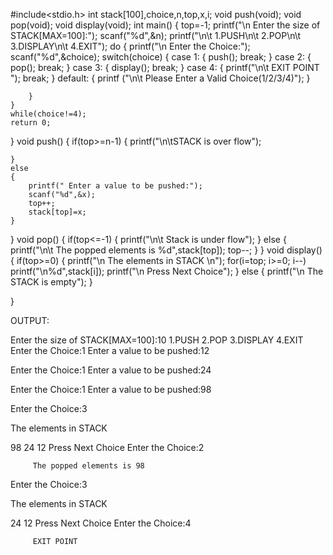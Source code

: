 #include<stdio.h>
int stack[100],choice,n,top,x,i;
void push(void);
void pop(void);
void display(void);
int main()
{
    top=-1;
    printf("\n Enter the size of STACK[MAX=100]:");
    scanf("%d",&n);
    printf("\n\t 1.PUSH\n\t 2.POP\n\t 3.DISPLAY\n\t 4.EXIT");
    do
    {
        printf("\n Enter the Choice:");
        scanf("%d",&choice);
        switch(choice)
        {
            case 1:
            {
                push();
                break;
            }
            case 2:
            {
                pop();
                break;
            }
            case 3:
            {
                display();
                break;
            }
            case 4:
            {
                printf("\n\t EXIT POINT ");
                break;
            }
            default:
            {
                printf ("\n\t Please Enter a Valid Choice(1/2/3/4)");
            }
                
        }
    }
    while(choice!=4);
    return 0;
}
void push()
{
    if(top>=n-1)
    {
        printf("\n\tSTACK is over flow");
        
    }
    else
    {
        printf(" Enter a value to be pushed:");
        scanf("%d",&x);
        top++;
        stack[top]=x;
    }
}
void pop()
{
    if(top<=-1)
    {
        printf("\n\t Stack is under flow");
    }
    else
    {
        printf("\n\t The popped elements is %d",stack[top]);
        top--;
    }
}
void display()
{
    if(top>=0)
    {
        printf("\n The elements in STACK \n");
        for(i=top; i>=0; i--)
            printf("\n%d",stack[i]);
        printf("\n Press Next Choice");
    }
    else
    {
        printf("\n The STACK is empty");
    }
   
}

OUTPUT:

Enter the size of STACK[MAX=100]:10
         1.PUSH
         2.POP
         3.DISPLAY
         4.EXIT
 Enter the Choice:1
 Enter a value to be pushed:12

 Enter the Choice:1
 Enter a value to be pushed:24

 Enter the Choice:1
 Enter a value to be pushed:98

 Enter the Choice:3

 The elements in STACK

98
24
12
 Press Next Choice
 Enter the Choice:2

         The popped elements is 98
 Enter the Choice:3

 The elements in STACK

24
12
 Press Next Choice
 Enter the Choice:4

         EXIT POINT

